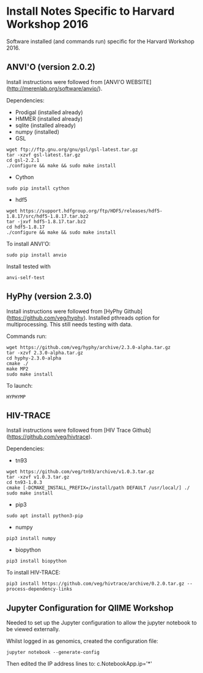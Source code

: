 # Install Notes Specific to Harvard Workshop 2016
Software installed (and commands run) specific for the Harvard Workshop 2016. 

## ANVI'O (version 2.0.2)
Install instructions were followed from [ANVI'O WEBSITE] (http://merenlab.org/software/anvio/).

Dependencies:
* Prodigal (installed already)
* HMMER (installed already)
* sqlite (installed already)
* numpy (installed)
* GSL
```
wget ftp://ftp.gnu.org/gnu/gsl/gsl-latest.tar.gz
tar -xzvf gsl-latest.tar.gz
cd gsl-2.2.1
./configure && make && sudo make install
```
* Cython
```
sudo pip install cython
```
* hdf5
```
wget https://support.hdfgroup.org/ftp/HDF5/releases/hdf5-1.8.17/src/hdf5-1.8.17.tar.bz2 
tar -jxvf hdf5-1.8.17.tar.bz2
cd hdf5-1.8.17 
./configure && make && sudo make install
```

To install ANVI'O:
```
sudo pip install anvio
```

Install tested with
```
anvi-self-test
```
 
## HyPhy (version 2.3.0)
Install instructions were followed from [HyPhy Github] (https://github.com/veg/hyphy). Installed pthreads option for multiprocessing. This still needs testing with data. 

Commands run:
```
wget https://github.com/veg/hyphy/archive/2.3.0-alpha.tar.gz
tar -xzvf 2.3.0-alpha.tar.gz
cd hyphy-2.3.0-alpha
cmake ./
make MP2
sudo make install
```

To launch:
```
HYPHYMP
```

## HIV-TRACE 
Install instructions were followed from [HIV Trace Github] (https://github.com/veg/hivtrace).

Dependencies:
* tn93
```
wget https://github.com/veg/tn93/archive/v1.0.3.tar.gz
tar -xzvf v1.0.3.tar.gz
cd tn93-1.0.3
cmake [-DCMAKE_INSTALL_PREFIX=/install/path DEFAULT /usr/local/] ./
sudo make install
```
* pip3
```
sudo apt install python3-pip
```
* numpy
```
pip3 install numpy
```
* biopython
```
pip3 install biopython
```

To install HIV-TRACE:
```
pip3 install https://github.com/veg/hivtrace/archive/0.2.0.tar.gz --process-dependency-links
```

## Jupyter Configuration for QIIME Workshop
Needed to set up the Jupyter configuration to allow the jupyter notebook to be viewed externally.

Whilst logged in as genomics, created the configuration file:
```
jupyter notebook --generate-config
```

Then edited the IP address lines to:
c.NotebookApp.ip='*'

